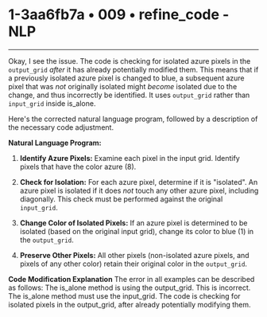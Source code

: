 # 1-3aa6fb7a • 009 • refine_code - NLP

---
Okay, I see the issue. The code is checking for isolated azure pixels in the `output_grid` *after* it has already potentially modified them. This means that if a previously isolated azure pixel is changed to blue, a subsequent azure pixel that was *not* originally isolated might *become* isolated due to the change, and thus incorrectly be identified. It uses `output_grid` rather than `input_grid` inside is_alone.

Here's the corrected natural language program, followed by a description of the necessary code adjustment.

**Natural Language Program:**

1.  **Identify Azure Pixels:** Examine each pixel in the input grid. Identify pixels that have the color azure (8).

2.  **Check for Isolation:** For each azure pixel, determine if it is "isolated". An azure pixel is isolated if it does *not* touch any other azure pixel, including diagonally. This check must be performed against the original `input_grid`.

3.  **Change Color of Isolated Pixels:** If an azure pixel is determined to be isolated (based on the original input grid), change its color to blue (1) in the `output_grid`.

4.  **Preserve Other Pixels:** All other pixels (non-isolated azure pixels, and pixels of any other color) retain their original color in the `output_grid`.

**Code Modification Explanation**
The error in all examples can be described as follows:
The is_alone method is using the output_grid. This is incorrect.
The is_alone method must use the input_grid.
The code is checking for isolated pixels in the output_grid, after already potentially modifying them.

